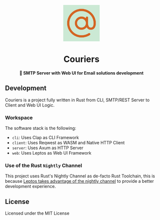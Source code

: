 <div>
  <div align="center" style="display: block; text-align: center;">
    <img src="./docs/logo.png" height="120" width="120" />
  </div>
  <h1 align="center">Couriers</h1>
  <h4 align="center">
    📨 SMTP Server with Web UI for Email solutions development
  </h4>
</div>

## Development

Couriers is a project fully written in Rust from CLI, SMTP/REST Server to Client
and Web UI Logic.

### Workspace

The software stack is the following:

- `cli`: Uses Clap as CLI Framework
- `client`: Uses Reqwest as WASM and Native HTTP Client
- `server`: Uses Axum as HTTP Server
- `web`: Uses Leptos as Web UI Framework

### Use of the Rust `Nightly` Channel

This project uses Rust's Nightly Channel as de-facto Rust Toolchain, this is
because [Leptos takes advantage of the nightly channel][1] to provide a better
development experience.

## License

Licensed under the MIT License

[1]: https://book.leptos.dev/getting_started/index.html#hello-world-getting-set-up-for-leptos-csr-development
